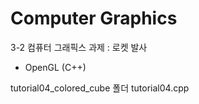# Computer Graphics 
3-2 컴퓨터 그래픽스 과제 : 로켓 발사
- OpenGL (C++)

tutorial04_colored_cube 폴더
tutorial04.cpp
